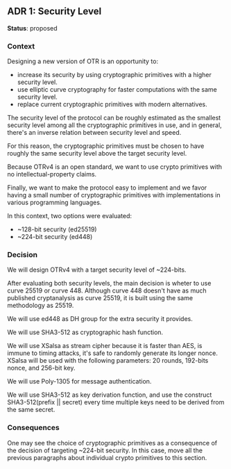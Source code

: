## ADR 1: Security Level

**Status**: proposed

### Context

Designing a new version of OTR is an opportunity to:

- increase its security by using cryptographic primitives with a higher
security level.
- use elliptic curve cryptography for faster computations with the same
security level.
- replace current cryptographic primitives with modern alternatives.

The security level of the protocol can be roughly estimated as the smallest
security level among all the cryptographic primitives in use, and in general,
there's an inverse relation between security level and speed.

For this reason, the cryptographic primitives must be chosen to have roughly
the same security level above the target security level.

Because OTRv4 is an open standard, we want to use crypto primitives with no
intellectual-property claims.

Finally, we want to make the protocol easy to implement and we favor having
a small number of cryptographic primitives with implementations in various
programming languages.

In this context, two options were evaluated:

- ~128-bit security (ed25519)
- ~224-bit security (ed448)

### Decision

We will design OTRv4 with a target security level of ~224-bits.

After evaluating both security levels, the main decision is wheter to use curve
25519 or curve 448. Although curve 448 doesn't have as much published
cryptanalysis as curve 25519, it is built using the same methodology as 25519.

We will use ed448 as DH group for the extra security it provides.

We will use SHA3-512 as cryptographic hash function.

We will use XSalsa as stream cipher because it is faster than AES, is immune to
timing attacks, it's safe to randomly generate its longer nonce. XSalsa will be
used with the following parameters: 20 rounds, 192-bits nonce, and 256-bit key.

We will use Poly-1305 for message authentication.

We will use SHA3-512 as key derivation function, and use the construct
SHA3-512(prefix || secret) every time multiple keys need to be derived from the
same secret.

### Consequences

One may see the choice of cryptographic primitives as a consequence of the
decision of targeting ~224-bit security. In this case, move all the previous
paragraphs about individual crypto primitives to this section.

